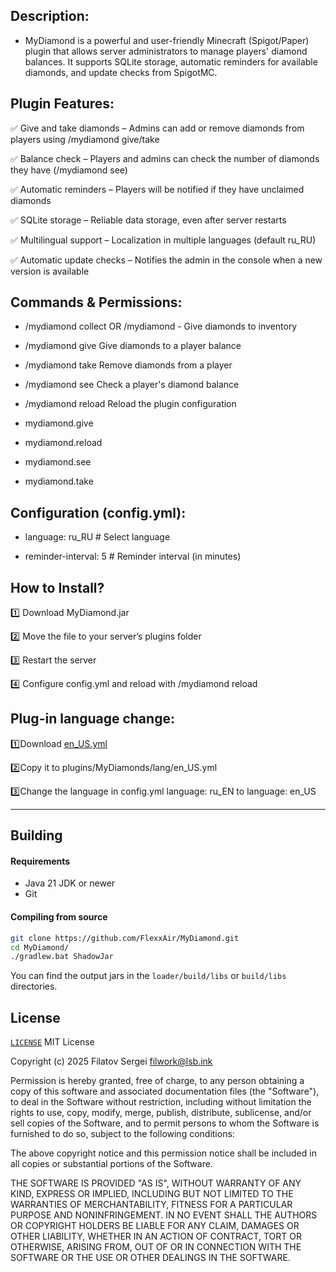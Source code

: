 ## Description:

* MyDiamond is a powerful and user-friendly Minecraft (Spigot/Paper) plugin that allows server administrators to manage players' diamond balances. It supports SQLite storage, automatic reminders for available diamonds, and update checks from SpigotMC.

## Plugin Features:

✅ Give and take diamonds – Admins can add or remove diamonds from players using /mydiamond give/take

✅ Balance check – Players and admins can check the number of diamonds they have (/mydiamond see)

✅ Automatic reminders – Players will be notified if they have unclaimed diamonds

✅ SQLite storage – Reliable data storage, even after server restarts

✅ Multilingual support – Localization in multiple languages (default ru_RU)

✅ Automatic update checks – Notifies the admin in the console when a new version is available

## Commands & Permissions:

* /mydiamond collect OR /mydiamond - Give diamonds to inventory

* /mydiamond give <player> <amount> Give diamonds to a player balance

* /mydiamond take <player> <amount> Remove diamonds from a player

* /mydiamond see <player> Check a player's diamond balance

* /mydiamond reload Reload the plugin configuration

* mydiamond.give

* mydiamond.reload

* mydiamond.see

* mydiamond.take

## Configuration (config.yml):

* language: ru_RU # Select language

* reminder-interval: 5 # Reminder interval (in minutes)

## How to Install?

1️⃣ Download MyDiamond.jar

2️⃣ Move the file to your server’s plugins folder

3️⃣ Restart the server

4️⃣ Configure config.yml and reload with /mydiamond reload

## Plug-in language change:

1️⃣Download [en_US.yml](https://github.com/FlexxAir/MyDiamond/blob/main/src/main/resources/lang/en_US.yml)

2️⃣Copy it to plugins/MyDiamonds/lang/en_US.yml 

3️⃣Change the language in config.yml language: ru_EN to language: en_US


----------------------------------------------------------------------------------------

## Building
#### Requirements
* Java 21 JDK or newer
* Git
#### Compiling from source
```sh
git clone https://github.com/FlexxAir/MyDiamond.git
cd MyDiamond/
./gradlew.bat ShadowJar
```

You can find the output jars in the `loader/build/libs` or `build/libs` directories.

## License
[`LICENSE`](https://github.com/FlexxAir/MyDiamond/blob/main/LICENSE)
MIT License

Copyright (c) 2025 Filatov Sergei <filwork@lsb.ink>

Permission is hereby granted, free of charge, to any person obtaining a copy
of this software and associated documentation files (the "Software"), to deal
in the Software without restriction, including without limitation the rights
to use, copy, modify, merge, publish, distribute, sublicense, and/or sell
copies of the Software, and to permit persons to whom the Software is
furnished to do so, subject to the following conditions:

The above copyright notice and this permission notice shall be included in all
copies or substantial portions of the Software.

THE SOFTWARE IS PROVIDED "AS IS", WITHOUT WARRANTY OF ANY KIND, EXPRESS OR
IMPLIED, INCLUDING BUT NOT LIMITED TO THE WARRANTIES OF MERCHANTABILITY,
FITNESS FOR A PARTICULAR PURPOSE AND NONINFRINGEMENT. IN NO EVENT SHALL THE
AUTHORS OR COPYRIGHT HOLDERS BE LIABLE FOR ANY CLAIM, DAMAGES OR OTHER
LIABILITY, WHETHER IN AN ACTION OF CONTRACT, TORT OR OTHERWISE, ARISING FROM,
OUT OF OR IN CONNECTION WITH THE SOFTWARE OR THE USE OR OTHER DEALINGS IN THE
SOFTWARE.
